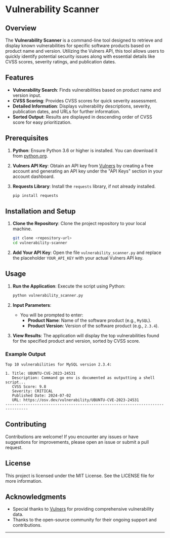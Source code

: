# Vulnerability Scanner

## Overview

The **Vulnerability Scanner** is a command-line tool designed to retrieve and display known vulnerabilities for specific software products based on product name and version. Utilizing the Vulners API, this tool allows users to quickly identify potential security issues along with essential details like CVSS scores, severity ratings, and publication dates.

## Features

- **Vulnerability Search**: Finds vulnerabilities based on product name and version input.
- **CVSS Scoring**: Provides CVSS scores for quick severity assessment.
- **Detailed Information**: Displays vulnerability descriptions, severity, publication dates, and URLs for further information.
- **Sorted Output**: Results are displayed in descending order of CVSS score for easy prioritization.

## Prerequisites

1. **Python**: Ensure Python 3.6 or higher is installed. You can download it from [python.org](https://www.python.org/).
2. **Vulners API Key**: Obtain an API key from [Vulners](https://vulners.com/) by creating a free account and generating an API key under the "API Keys" section in your account dashboard.
3. **Requests Library**: Install the `requests` library, if not already installed.

   ```bash
   pip install requests
   ```

## Installation and Setup

1. **Clone the Repository**: Clone the project repository to your local machine.

   ```bash
   git clone <repository-url>
   cd vulnerability-scanner
   ```

2. **Add Your API Key**: Open the file `vulnerability_scanner.py` and replace the placeholder `YOUR_API_KEY` with your actual Vulners API key.

## Usage

1. **Run the Application**: Execute the script using Python:

   ```bash
   python vulnerability_scanner.py
   ```

2. **Input Parameters**:
   - You will be prompted to enter:
     - **Product Name**: Name of the software product (e.g., `MySQL`).
     - **Product Version**: Version of the software product (e.g., `2.3.4`).

3. **View Results**: The application will display the top vulnerabilities found for the specified product and version, sorted by CVSS score.

### Example Output

```plaintext
Top 10 vulnerabilities for MySQL version 2.3.4:

1. Title: UBUNTU-CVE-2023-24531
   Description: Command go env is documented as outputting a shell script...
   CVSS Score: 9.8
   Severity: CRITICAL
   Published Date: 2024-07-02
   URL: https://osv.dev/vulnerability/UBUNTU-CVE-2023-24531
--------------------------------------------------------------------------------
```

## Contributing

Contributions are welcome! If you encounter any issues or have suggestions for improvements, please open an issue or submit a pull request.

## License

This project is licensed under the MIT License. See the LICENSE file for more information.

## Acknowledgments

- Special thanks to [Vulners](https://vulners.com/) for providing comprehensive vulnerability data.
- Thanks to the open-source community for their ongoing support and contributions.

---
